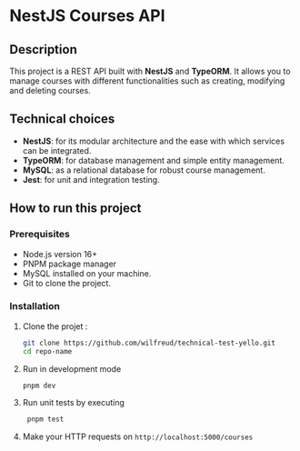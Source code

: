 # NestJS Courses API

## Description

This project is a REST API built with **NestJS** and **TypeORM**. It allows you to manage courses with different functionalities such as creating, modifying and deleting courses.

## Technical choices

- **NestJS**: for its modular architecture and the ease with which services can be integrated.
- **TypeORM**: for database management and simple entity management.
- **MySQL**: as a relational database for robust course management.
- **Jest**: for unit and integration testing.

## How to run this project

### Prerequisites

- Node.js version 16+
- PNPM package manager
- MySQL installed on your machine.
- Git to clone the project.

### Installation

1. Clone the projet :
   ```bash
   git clone https://github.com/wilfreud/technical-test-yello.git
   cd repo-name
   ```
2. Run in development mode

   ```bash
   pnpm dev
   ```

3. Run unit tests by executing
   ```bash
    pnpm test
   ```
4. Make your HTTP requests on
   `http://localhost:5000/courses`
